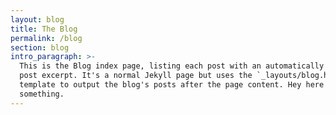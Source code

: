 ```yaml
---
layout: blog
title: The Blog
permalink: /blog
section: blog
intro_paragraph: >-
  This is the Blog index page, listing each post with an automatically generated
  post excerpt. It's a normal Jekyll page but uses the `_layouts/blog.html`
  template to output the blog's posts after the page content. Hey here's
  something.
---
```


